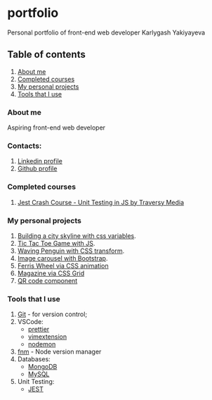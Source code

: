 # portfolio
Personal portfolio of front-end web developer Karlygash Yakiyayeva

## Table of contents
1. [About me](#about-me) 
2. [Completed courses](#completed-courses)
3. [My personal projects](#my-personal-projects)
4. [Tools that I use](#tools-that-i-use)

### About me
Aspiring front-end web developer

### Contacts:
1. [Linkedin profile](https://www.linkedin.com/in/karlygash-yakiyayeva-452baa186/)
2. [Github profile](https://github.com/karlakz)

### Completed courses
1. [Jest Crash Course - Unit Testing in JS by Traversy Media](https://github.com/karlakz/youtube-jest-crash-course)

### My personal projects
1. [Building a city skyline with css variables](https://quirky-ardinghelli-186038.netlify.app/). 
2. [Tic Tac Toe Game with JS](https://tic-tac-toe-karlakz.netlify.app/). 
3. [Waving Penguin with CSS transform](https://penguin-karlakz.netlify.app/).
4. [Image carousel with Bootstrap](https://app.netlify.com/sites/img-carousel-karlakz/settings/domain). 
5. [Ferris Wheel via CSS animation](https://lnkd.in/dNR72Yrp) 
6. [Magazine via CSS Grid](https://css-grid-magazine.netlify.app/) 
7. [QR code component](https://github.com/karlakz/qr-code-component-main)

### Tools that I use
1. [Git](https://git-scm.com/) - for version control;
2. VSCode: 
    - [prettier](https://marketplace.visualstudio.com/items?itemName=esbenp.prettier-vscode)
    - [vimextension](https://marketplace.visualstudio.com/items?itemName=vscodevim.vim)
    - [nodemon](https://www.npmjs.com/package/nodemon)
3. [fnm](https://github.com/Schniz/fnm) - Node version manager
4. Databases:
    - [MongoDB](https://www.mongodb.com/)
    - [MySQL](https://www.mysql.com/)
5. Unit Testing:
    - [JEST](https://jestjs.io/)